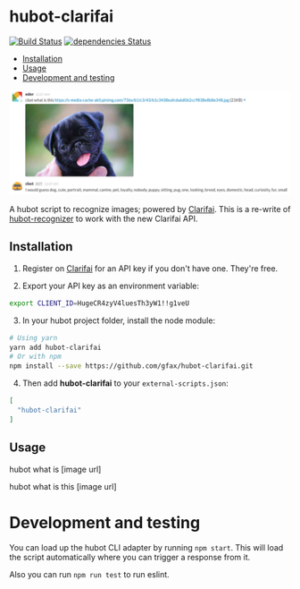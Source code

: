 # hubot-clarifai

[![Build Status](https://travis-ci.org/gfax/hubot-clarifai.svg?branch=master)](https://travis-ci.org/gfax/hubot-clarifai)
[![dependencies Status](https://david-dm.org/gfax/hubot-clarifai/status.svg)](https://david-dm.org/gfax/hubot-clarifai)

- [Installation](#installation)
- [Usage](#usage)
- [Development and testing](#development-and-testing)

![](./images/pug_it_is.png)

A hubot script to recognize images; powered by [Clarifai].
This is a re-write of [hubot-recognizer](https://github.com/jaythomas/hubot-recognizer) to work with the new Clarifai API.

## Installation

1. Register on [Clarifai] for an API key if you don't have one. They're free.

2. Export your API key as an environment variable:

```bash
export CLIENT_ID=HugeCR4zyV4luesTh3yW1!!g1veU
```

3. In your hubot project folder, install the node module:

```bash
# Using yarn
yarn add hubot-clarifai
# Or with npm
npm install --save https://github.com/gfax/hubot-clarifai.git
```

4. Then add **hubot-clarifai** to your `external-scripts.json`:

```json
[
  "hubot-clarifai"
]
```

## Usage

hubot what is [image url]

hubot what is this [image url]


# Development and testing

You can load up the hubot CLI adapter by running `npm start`.
This will load the script automatically where you can trigger a response from it.

Also you can run `npm run test` to run eslint.

[Clarifai]: https://www.clarifai.com/
